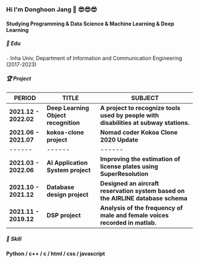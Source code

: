 ### Hi I'm Donghoon Jang 👋 😎😎😎
#### Studying Programming & Data Science & Machine Learning & Deep Learning   

##### 📘 ️Edu 
  
`-` Inha Univ, Department of Information and Communication Engineering (2017-2023)  


##### 🏆 Project  

| PERIOD | TITLE | SUBJECT |
| ------- | ------- | -------|
| **2021.12 - 2022.02** | **Deep Learning Object recognition** | **A project to recognize tools used by people with disabilities at subway stations.** |
| **2021.06 - 2021.07** | **kokoa-clone project** | **Nomad coder Kokoa Clone 2020 Update** |
| ------ | ------ | ------|
|**2021.03 - 2022.06**| **AI Application System project** | **Improving the estimation of license plates using SuperResolution** |
|**2021.10 - 2021.12**| **Database design project** | **Designed an aircraft reservation system based on the AIRLINE database schema** |
| **2021.11 - 2019.12** | **DSP project** | **Analysis of the frequency of male and female voices recorded in matlab.** |

##### 🧩 Skill  

**Python / c++ / c / html / css / javascript**    

